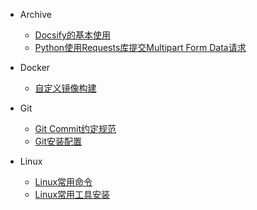 * Archive
  * [Docsify的基本使用](Archive/docsify的基本使用.md)
  * [Python使用Requests库提交Multipart Form Data请求](Archive/python使用requests库提交multipart-form-data请求.md)

* Docker
  * [自定义镜像构建](Docker/自定义镜像构建.md)

* Git
  * [Git Commit约定规范](Git/git-commit约定规范.md)
  * [Git安装配置](Git/git安装配置.md)

* Linux
  * [Linux常用命令](Linux/linux常用命令.md)
  * [Linux常用工具安装](Linux/linux常用工具安装.md)
